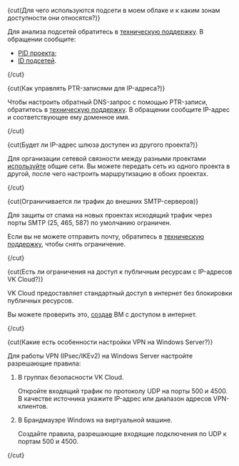 {cut(Для чего используются подсети в моем облаке и к каким зонам доступности они относятся?)}

Для анализа подсетей обратитесь в [техническую поддержку](/ru/contacts).
В обращении сообщите:

- [PID проекта](/ru/tools-for-using-services/account/instructions/project-settings/manage#poluchenie_identifikatora_proekta);
- [ID подсетей](/ru/networks/vnet/instructions/net#prosmotr_spiska_setey_i_podsetey_a_takzhe_informacii_o_nih).

{/cut}

{cut(Как управлять PTR-записями для IP-адреса?)}

Чтобы настроить обратный DNS-запрос с помощью PTR-записи, обратитесь в [техническую поддержку](/ru/contacts).
В обращении сообщите IP-адрес и соответствующее ему доменное имя.

{/cut}

{cut(Будет ли IP-адрес шлюза доступен из другого проекта?)}

Для организации сетевой связности между разными проектами [используйте](/ru/networks/vnet/instructions/shared-nets) общие сети. Вы можете передать сеть из одного проекта в другой, после чего настроить маршрутизацию в обоих проектах.

{/cut}

{cut(Ограничивается ли трафик до внешних SMTP-серверов)}

Для защиты от спама на новых проектах исходящий трафик через порты SMTP (25, 465, 587) по умолчанию ограничен.

Если вы не можете отправить почту, обратитесь в [техническую поддержку](/ru/contacts), чтобы снять ограничение.

{/cut}

{cut(Есть ли ограничения на доступ к публичным ресурсам с IP-адресов VK Cloud?)}

VK Cloud предоставляет стандартный доступ в интернет без блокировки публичных ресурсов.

Вы можете проверить это, [создав](/ru/networks/vnet/quick-start) ВМ с доступом в интернет.

{/cut}

{cut(Какие есть особенности настройки VPN на Windows Server?)}

Для работы VPN (IPsec/IKEv2) на Windows Server настройте разрешающие правила:

1. В группах безопасности VK Cloud.
   
   Откройте входящий трафик по протоколу UDP на порты 500 и 4500. В качестве источника укажите IP-адрес или диапазон адресов VPN-клиентов.

1. В Брандмауэре Windows на виртуальной машине.
   
   Создайте правила, разрешающие входящие подключения по UDP к портам 500 и 4500.

{/cut}